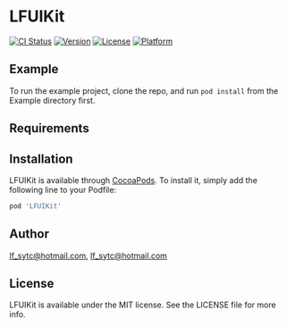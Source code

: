 # LFUIKit

[![CI Status](https://img.shields.io/travis/lf_sytc@hotmail.com/LFUIKit.svg?style=flat)](https://travis-ci.org/lf_sytc@hotmail.com/LFUIKit)
[![Version](https://img.shields.io/cocoapods/v/LFUIKit.svg?style=flat)](https://cocoapods.org/pods/LFUIKit)
[![License](https://img.shields.io/cocoapods/l/LFUIKit.svg?style=flat)](https://cocoapods.org/pods/LFUIKit)
[![Platform](https://img.shields.io/cocoapods/p/LFUIKit.svg?style=flat)](https://cocoapods.org/pods/LFUIKit)

## Example

To run the example project, clone the repo, and run `pod install` from the Example directory first.

## Requirements

## Installation

LFUIKit is available through [CocoaPods](https://cocoapods.org). To install
it, simply add the following line to your Podfile:

```ruby
pod 'LFUIKit'
```

## Author

lf_sytc@hotmail.com, lf_sytc@hotmail.com

## License

LFUIKit is available under the MIT license. See the LICENSE file for more info.
